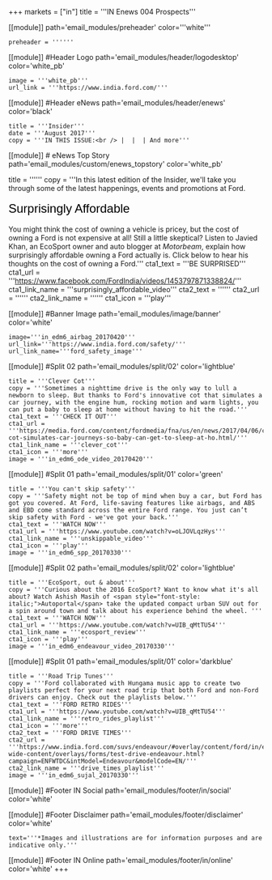+++
markets = ["in"]
title = '''IN Enews 004 Prospects'''

[[module]]
path='email_modules/preheader'
color='''white'''

	preheader = ''''''

[[module]] #Header Logo
path='email_modules/header/logodesktop'
color='white_pb'

	image = '''white_pb'''
	url_link = '''https://www.india.ford.com/'''

[[module]] #Header eNews
path='email_modules/header/enews'
color='black'

	title = '''Insider'''
	date = '''August 2017'''
	copy = '''IN THIS ISSUE:<br /> |  |  | And more'''

[[module]] # eNews Top Story
path='email_modules/custom/enews_topstory'
color='white_pb'

title = ''''''
	copy = '''In this latest edition of the Insider, we'll take you through some of the latest happenings, events and promotions at Ford. <br /><br /><span style="color:#000001; font-size: 24px; font-family: 'Arial','Helvetica','Sans-Serif'; line-height: 30px; font-weight: normal; font-style: regular;">Surprisingly Affordable</span><br /><br />You might think the cost of owning a vehicle is pricey, but the cost of owning a Ford is not expensive at all! Still a little skeptical? Listen to Javied Khan, an EcoSport owner and auto blogger at <span style="font-style: italic;">Motorbeam</span>, explain how surprisingly affordable owning a Ford actually is. Click below to hear his thoughts on the cost of owning a Ford.'''
	cta1_text = '''BE SURPRISED'''
	cta1_url = '''https://www.facebook.com/FordIndia/videos/1453797871338824/'''
	cta1_link_name = '''surprisingly_affordable_video'''
	cta2_text = ''''''
	cta2_url = ''''''
	cta2_link_name = ''''''
	cta1_icon = '''play'''

[[module]] #Banner Image
path='email_modules/image/banner'
color='white'

	image='''in_edm6_airbag_20170420'''
	url_link='''https://www.india.ford.com/safety/'''
	url_link_name='''ford_safety_image'''

[[module]] #Split 02
path='email_modules/split/02'
color='lightblue'

	title = '''Clever Cot'''
	copy = '''Sometimes a nighttime drive is the only way to lull a newborn to sleep. But thanks to Ford's innovative cot that simulates a car journey, with the engine hum, rocking motion and warm lights, you can put a baby to sleep at home without having to hit the road.'''
	cta1_text = '''CHECK IT OUT'''
	cta1_url = '''https://media.ford.com/content/fordmedia/fna/us/en/news/2017/04/06/clever-cot-simulates-car-journeys-so-baby-can-get-to-sleep-at-ho.html/'''
	cta1_link_name = '''clever_cot'''
	cta1_icon = '''more'''
	image = '''in_edm6_ode_video_20170420'''

[[module]] #Split 01
path='email_modules/split/01'
color='green'

	title = '''You can't skip safety'''
	copy = '''Safety might not be top of mind when buy a car, but Ford has got you covered. At Ford, life-saving features like airbags, and ABS and EBD come standard across the entire Ford range. You just can’t skip safety with Ford - we've got your back.'''
	cta1_text = '''WATCH NOW'''
	cta1_url = '''https://www.youtube.com/watch?v=oLJOVLqzHys'''
	cta1_link_name = '''unskippable_video'''
	cta1_icon = '''play'''
	image = '''in_edm6_spp_20170330'''

[[module]] #Split 02
path='email_modules/split/02'
color='lightblue'

	title = '''EcoSport, out & about'''
	copy = '''Curious about the 2016 EcoSport? Want to know what it's all about? Watch Ashish Masih of <span style="font-style: italic;">Autoportal</span> take the updated compact urban SUV out for a spin around town and talk about his experience behind the wheel. '''
	cta1_text = '''WATCH NOW'''
	cta1_url = '''https://www.youtube.com/watch?v=UIB_qMtTU54'''
	cta1_link_name = '''ecosport_review'''
	cta1_icon = '''play'''
	image = '''in_edm6_endeavour_video_20170330'''

[[module]] #Split 01
path='email_modules/split/01'
color='darkblue'

	title = '''Road Trip Tunes'''
	copy = '''Ford collaborated with Hungama music app to create two playlists perfect for your next road trip that both Ford and non-Ford drivers can enjoy. Check out the playlists below.'''
	cta1_text = '''FORD RETRO RIDES'''
	cta1_url = '''https://www.youtube.com/watch?v=UIB_qMtTU54'''
	cta1_link_name = '''retro_rides_playlist'''
	cta1_icon = '''more'''
    cta2_text = '''FORD DRIVE TIMES'''
	cta2_url = '''https://www.india.ford.com/suvs/endeavour/#overlay/content/ford/in/en_in/site-wide-content/overlays/forms/test-drive-endeavour.html?campaign=ENFWTDC&intModel=Endeavour&modelCode=EN/'''
	cta2_link_name = '''drive_times_playlist'''
	image = '''in_edm6_sujal_20170330'''

[[module]] #Footer IN Social
path='email_modules/footer/in/social'
color='white'

[[module]] #Footer Disclaimer
path='email_modules/footer/disclaimer'
color='white'

	text='''*Images and illustrations are for information purposes and are indicative only.'''

[[module]] #Footer IN Online
path='email_modules/footer/in/online'
color='white'
+++